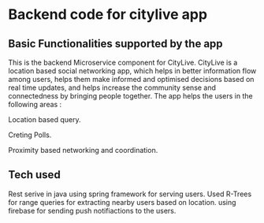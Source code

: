 # Backend code for citylive app

## Basic Functionalities supported by the app 

This is the backend Microservice component for CityLive. 
CityLive is a location based social networking app, which helps in better information flow among users, helps them make informed and optimised decisions based on real time updates, and helps increase the community sense and connectedness by bringing people together. The app helps the users in the following areas :

Location based query.

Creting Polls.

Proximity based networking and coordination. 

## Tech used 

Rest serive in java using spring framework for serving users. Used R-Trees for range queries for extracting nearby users based on location. using firebase for sending push notifiactions to the users.  
